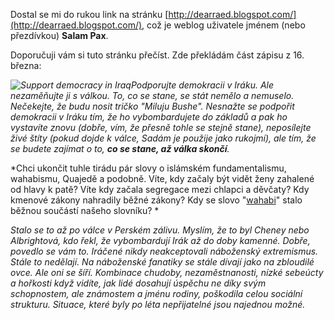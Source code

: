 <!-- dcterms:identifier = riderweblog#33 -->
<!-- dcterms:title = Weblog z Bagdádu -->
<!-- np9:categoryId = 2 -->
<!-- x4w:category = Lidé a jiná zvěř -->
<!-- np9:authorId = 1 -->
<!-- np9:authorEmail = michal.valasek@altairis.cz -->
<!-- dcterms:creator = Michal Altair Valášek -->
<!-- dcterms:created = 2003-03-29T14:01:47+01:00 -->
<!-- dcterms:dateAccepted = 2003-03-29T14:01:47+01:00 -->

Dostal se mi do rukou link na stránku [http://dearraed.blogspot.com/](http://dearraed.blogspot.com/), což je weblog uživatele jménem (nebo přezdívkou) **Salam Pax**.

Doporučuji vám si tuto stránku přečíst. Zde překládám část zápisu z 16. března:

*![Support democracy in Iraq](http://weblog.rider.cz/files/iraq_democracy.gif)Podporujte demokracii v Iráku. Ale nezaměňujte ji s válkou. To, co se stane, se stát nemělo a nemuselo. Nečekejte, že budu nosit tričko "Miluju Bushe". Nesnažte se podpořit demokracii v Iráku tím, že ho vybombardujete do základů a pak ho vystavíte znovu (dobře, vím, že přesně tohle se stejně stane), neposílejte živé štíty (pokud dojde k válce, Sadám je použije jako rukojmí), ale tím, že se budete zajímat o to, **co se stane, až válka skončí**.*

*Chci ukončit tuhle tirádu pár slovy o islámském fundamentalismu, wahabismu, Quajedě a podobně. Víte, kdy začaly být vidět ženy zahalené od hlavy k patě? Víte kdy začala segregace mezi chlapci a děvčaty? Kdy kmenové zákony nahradily běžné zákony? Kdy se slovo "[wahabi](http://www.ahle-sunnat.org.uk/WAHABI.html)" stalo běžnou součástí našeho slovníku? *

*Stalo se to až po válce v Perském zálivu. Myslím, že to byl Cheney nebo Albrightová, kdo řekl, že vybombardují Irák až do doby kamenné. Dobře, povedlo se vám to. Iráčené nikdy neakceptovali náboženský extremismus. Stále to nedělají. Na náboženské fanatiky se stále dívají jako na zbloudilé ovce. Ale oni se šíří. Kombinace chudoby, nezaměstnanosti, nízké sebeúcty a hořkosti když vidíte, jak lidé dosahují úspěchu ne díky svým schopnostem, ale známostem a jménu rodiny, poškodila celou sociální strukturu. Situace, které byly po léta nepřijatelné jsou najednou možné.*